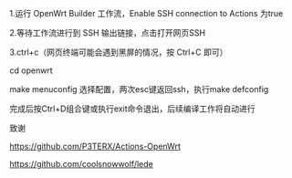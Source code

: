 1.运行 OpenWrt Builder 工作流，Enable SSH connection to Actions  为true

2.等待工作流进行到 SSH 输出链接，点击打开网页SSH

3.ctrl+c（网页终端可能会遇到黑屏的情况，按 Ctrl+C 即可）

cd openwrt

make menuconfig  选择配置，两次esc键返回ssh，执行make defconfig  

完成后按Ctrl+D组合键或执行exit命令退出，后续编译工作将自动进行

致谢

https://github.com/P3TERX/Actions-OpenWrt

https://github.com/coolsnowwolf/lede
